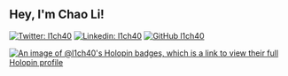 ## Hey, I'm Chao Li!

[![Twitter: l1ch40](https://img.shields.io/twitter/follow/l1ch40?style=social)](https://twitter.com/l1ch40)
[![Linkedin: l1ch40](https://img.shields.io/badge/-l1ch40-blue?style=flat-square&logo=Linkedin&logoColor=white&link=https://www.linkedin.com/in/l1ch40/)](https://www.linkedin.com/in/l1ch40/)
[![GitHub l1ch40](https://img.shields.io/github/followers/l1ch40?label=follow&style=social)](https://github.com/l1ch40)


[![An image of @l1ch40's Holopin badges, which is a link to view their full Holopin profile](https://holopin.me/l1ch40)](https://holopin.io/@l1ch40)
